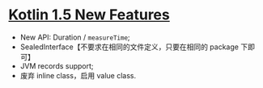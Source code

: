# [Kotlin 1.5 New Features](https://kotlinlang.org/docs/whatsnew15.html)

- New API: Duration / `measureTime`;
- SealedInterface【不要求在相同的文件定义，只要在相同的 package 下即可】
- JVM records support;
- 废弃 inline class，启用 value class.
